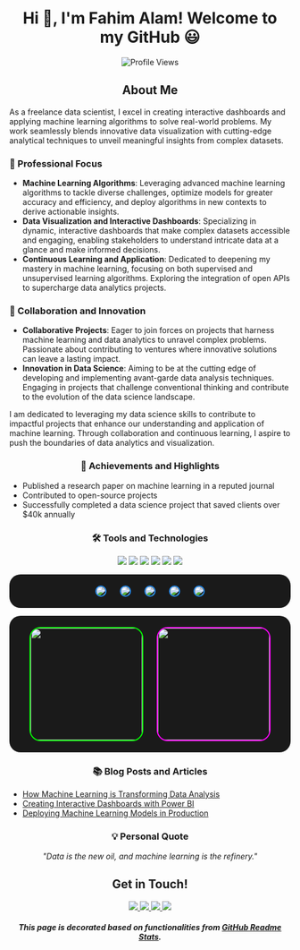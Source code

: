 <h1 align="center">Hi 👋, I'm Fahim Alam! Welcome to my GitHub 😃</h1>

<p align="center">
  <img src="https://komarev.com/ghpvc/?username=fahimalamabir" alt="Profile Views" />
</p>

<h2 align="center">About Me</h2>

<p>As a freelance data scientist, I excel in creating interactive dashboards and applying machine learning algorithms to solve real-world problems. My work seamlessly blends innovative data visualization with cutting-edge analytical techniques to unveil meaningful insights from complex datasets.</p>

<h3>🎯 Professional Focus</h3>

- **Machine Learning Algorithms**: Leveraging advanced machine learning algorithms to tackle diverse challenges, optimize models for greater accuracy and efficiency, and deploy algorithms in new contexts to derive actionable insights.
- **Data Visualization and Interactive Dashboards**: Specializing in dynamic, interactive dashboards that make complex datasets accessible and engaging, enabling stakeholders to understand intricate data at a glance and make informed decisions.
- **Continuous Learning and Application**: Dedicated to deepening my mastery in machine learning, focusing on both supervised and unsupervised learning algorithms. Exploring the integration of open APIs to supercharge data analytics projects.

<h3>🤝 Collaboration and Innovation</h3>

- **Collaborative Projects**: Eager to join forces on projects that harness machine learning and data analytics to unravel complex problems. Passionate about contributing to ventures where innovative solutions can leave a lasting impact.
- **Innovation in Data Science**: Aiming to be at the cutting edge of developing and implementing avant-garde data analysis techniques. Engaging in projects that challenge conventional thinking and contribute to the evolution of the data science landscape.

<p>I am dedicated to leveraging my data science skills to contribute to impactful projects that enhance our understanding and application of machine learning. Through collaboration and continuous learning, I aspire to push the boundaries of data analytics and visualization.</p>

<h3 align="center">🌟 Achievements and Highlights</h3>

<ul>
  <li>Published a research paper on machine learning in a reputed journal</li>
  <li>Contributed to open-source projects </li>
  <li>Successfully completed a data science project that saved clients over $40k annually</li>
</ul>

<h3 align="center">🛠️ Tools and Technologies</h3>

<p align="center">
  <img src="https://img.shields.io/badge/-Python-3776AB?style=flat-square&logo=Python&logoColor=white" />
  <img src="https://img.shields.io/badge/-R-276DC3?style=flat-square&logo=R&logoColor=white" />
  <img src="https://img.shields.io/badge/-PowerBI-F2C811?style=flat-square&logo=PowerBI&logoColor=black" />
  <img src="https://img.shields.io/badge/-SQL-4479A1?style=flat-square&logo=MySQL&logoColor=white" />
  <img src="https://img.shields.io/badge/-TensorFlow-FF6F00?style=flat-square&logo=TensorFlow&logoColor=white" />
  <img src="https://img.shields.io/badge/-Tableau-E97627?style=flat-square&logo=Tableau&logoColor=white" />
</p>

<p align="center" style="background-color: #1a1a1a; padding: 20px; border-radius: 20px;">
  <a href="https://github.com/fahimalamabir/datatuneanalytics" style="margin: 10px;">
    <img align="center" src="https://github-readme-stats.vercel.app/api/pin/?username=fahimalamabir&repo=datatuneanalytics&show_owner=false&theme=tokyonight" style="border: 2px solid #1e90ff; border-radius: 10px;" />
  </a>
  <a href="https://github.com/fahimalamabir/projects" style="margin: 10px;">
    <img align="center" src="https://github-readme-stats.vercel.app/api/pin/?username=fahimalamabir&repo=projects&show_owner=false&theme=tokyonight" style="border: 2px solid #1e90ff; border-radius: 10px;" />
  </a>
  <a href="https://github.com/fahimalamabir/powerBI" style="margin: 10px;">
    <img align="center" src="https://github-readme-stats.vercel.app/api/pin/?username=fahimalamabir&repo=powerBI&show_owner=false&theme=tokyonight" style="border: 2px solid #1e90ff; border-radius: 10px;" />
  </a>
  <a href="https://github.com/fahimalamabir/sql" style="margin: 10px;">
    <img align="center" src="https://github-readme-stats.vercel.app/api/pin/?username=fahimalamabir&repo=sql&show_owner=false&theme=tokyonight" style="border: 2px solid #1e90ff; border-radius: 10px;" />
  </a>
  <a href="https://github.com/fahimalamabir/ONC" style="margin: 10px;">
    <img align="center" src="https://github-readme-stats.vercel.app/api/pin/?username=fahimalamabir&repo=ONC&show_owner=false&theme=tokyonight" style="border: 2px solid #1e90ff; border-radius: 10px;" />
  </a>
</p>

<p align="center" style="background-color: #1a1a1a; padding: 20px; border-radius: 20px;">
  <a href="https://github-readme-stats.vercel.app/api?username=fahimalamabir&show_icons=true&theme=highcontrast&border_radius=30&rank_icon=github&include_all_commits=false&custom_title=GitHub%20Stats&number_format=long&card_width=420" style="margin-right: 20px;">
    <img height="200" align="center" src="https://github-readme-stats.vercel.app/api?username=fahimalamabir&show_icons=true&theme=highcontrast&border_radius=30&rank_icon=github&include_all_commits=false&custom_title=GitHub%20Stats&number_format=long&card_width=420" style="border: 2px solid #00ff00; border-radius: 20px;" />
  </a>
  <a href="https://github-readme-stats.vercel.app/api/top-langs/?username=fahimalamabir&theme=highcontrast&layout=compact&size_weight=0.2&count_weight=0.8&langs_count=10&border_radius=30&card_width=375&exclude_repo=staged-recipes,lammps,sphractal-feedstock&hide=scilab,assembly,html,javascript,batchfile,hack,makefile">
    <img height="200" align="center" src="https://github-readme-stats.vercel.app/api/top-langs/?username=fahimalamabir&theme=highcontrast&layout=compact&size_weight=0.2&count_weight=0.8&langs_count=10&border_radius=30&card_width=377&exclude_repo=staged-recipes,lammps,sphractal-feedstock&hide=scilab,assembly,html,javascript,batchfile,hack,makefile" style="border: 2px solid #ff00ff; border-radius: 20px;" />
  </a>
</p>

<h3 align="center">📚 Blog Posts and Articles</h3>

<ul>
  <li><a href="https://medium.com/@fahimalamabir">How Machine Learning is Transforming Data Analysis</a></li>
  <li><a href="https://medium.com/@fahimalamabir">Creating Interactive Dashboards with Power BI</a></li>
  <li><a href="https://medium.com/@fahimalamabir">Deploying Machine Learning Models in Production</a></li>
</ul>

<h3 align="center">💡 Personal Quote</h3>

<p align="center"><em>"Data is the new oil, and machine learning is the refinery."</em></p>

<h2 align="center">Get in Touch!</h2>

<p align="center">
  <a href="https://www.linkedin.com/in/fahim-alam-b71a5b1a1/">
    <img src="https://img.shields.io/badge/-LinkedIn-blue?style=flat-square&logo=Linkedin&logoColor=white" />
  </a>
  <a href="mailto:abir29793@gmail.com">
    <img src="https://img.shields.io/badge/Gmail-d14836?style=flat-square&logo=Gmail&logoColor=white" />
  </a>
  <a href="https://twitter.com/fahimalamabir">
    <img src="https://img.shields.io/badge/Twitter-1DA1F2?style=flat-square&logo=Twitter&logoColor=white" />
  </a>
  <a href="https://calendly.com/fahimalamabir">
    <img src="https://img.shields.io/badge/Schedule%20a%20Meeting-00C853?style=flat-square&logo=Calendly&logoColor=white" />
  </a>
</p>

<h5 align="center">This page is decorated based on functionalities from <a href="https://github.com/fahimalamabir/github-readme-stats">GitHub Readme Stats</a>.</h5>
